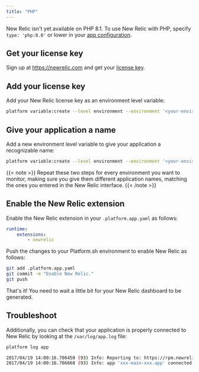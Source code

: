 ```yaml
---
title: "PHP"
---
```


New Relic isn't yet available on PHP 8.1.
To use New Relic with PHP, specify `type: 'php:8.0'` or lower in your [app configuration](../../../configuration/app/app-reference.md#type).

## Get your license key

Sign up at https://newrelic.com and get your [license key](https://docs.newrelic.com/docs/apis/intro-apis/new-relic-api-keys/#ingest-license-key).

## Add your license key

Add your New Relic license key as an environment level variable:

```bash
platform variable:create --level environment --environment '<your-environment>' --visible-build false --inheritable false php:newrelic.license --value '<your-new-relic-license-key>'
```

## Give your application a name

Add a new environment level variable to give your application a recognizable name:

```bash
platform variable:create --level environment --environment '<your-environment>' --visible-build false --inheritable false php:newrelic.appname --value '<your-application-name>'
```

{{< note >}}
Repeat these two steps for every environment you want to monitor, making sure you give them different application names, matching the ones you entered in the New Relic interface.
{{< /note >}}

## Enable the New Relic extension

Enable the New Relic extension in your `.platform.app.yaml` as follows:

```yaml
runtime:
    extensions:
        - newrelic
```

Push the changes to your Platform.sh environment to enable New Relic as follows:

```bash
git add .platform.app.yaml
git commit -m "Enable New Relic."
git push
```

That's it! You need to wait a little bit for your New Relic dashboard to be generated.

## Troubleshoot

Additionally, you can check that your application is properly connected to New Relic by looking at the `/var/log/app.log` file:

```bash
platform log app

2017/04/19 14:00:16.706450 (93) Info: Reporting to: https://rpm.newrelic.com/accounts/xxx/applications/xxx
2017/04/19 14:00:16.706668 (93) Info: app 'xxx-main-xxx.app' connected with run id 'xxx'
```
